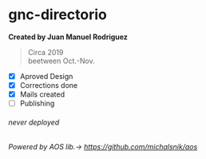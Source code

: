 # gnc-directorio

**Created by Juan Manuel Rodriguez**<br>
> Circa 2019<br>
beetween Oct.-Nov. <br>

- [x] Aproved Design
- [x] Corrections done
- [x] Mails created
- [ ] Publishing

###### never deployed ######

###### Powered by AOS lib.-> https://github.com/michalsnik/aos ######
